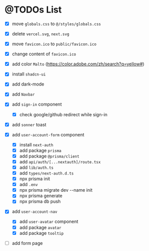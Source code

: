 # @TODOs List

* [X] move `globals.css` to `@/styles/globals.css`
* [X] delete `vercel.svg`, `next.svg`
* [X] move `favicon.ico` to `public/favicon.ico`
* [X] change content of `favicon.ico`
* [X] add color `Malto` (https://color.adobe.com/zh/search?q=yellow#)
* [X] install `shadcn-ui`
* [X] add dark-mode
* [X] add `Navbar`
* [X] add `sign-in` component
  * [X] check google/github redirect while sign-in
* [X] add `sonner` toast
* [X] add `user-account-form` component
  * [X] install `next-auth`
  * [X] add package `prisma`
  * [X] add package `@prisma/client`
  * [X] add `api/auth/[...nextauth]/route.tsx`
  * [x] add `lib/auth.ts`
  * [X] add `types/next-auth.d.ts`
  * [X] npx prisma init
  * [X] add `.env`
  * [x] npx prisma migrate dev --name init
  * [X] npx prisma generate
  * [X] npx prisma db push
* [X] add `user-account-nav`
  * [X] add `user-avatar` component
  * [X] add package `avatar`
  * [X] add package `tooltip`
* [ ] add form page
  
